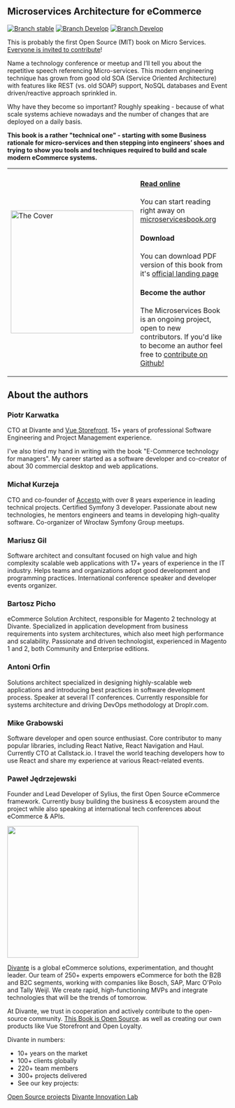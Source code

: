 ## Microservices Architecture for eCommerce

<a href="https://github.com/DivanteLtd/vue-storefront"><img src="https://img.shields.io/badge/stable%20branch-master-blue.svg" alt="Branch stable"></a>
<a href="https://github.com/DivanteLtd/vue-storefront/tree/develop"><img src="https://img.shields.io/badge/dev%20branch-develop-blue.svg" alt="Branch Develop"></a>
<a href="https://slack.vuestorefront.io">![Branch Develop](https://img.shields.io/badge/community%20chat-slack-FF1493.svg)</a>

This is probably the first Open Source (MIT) book on Micro Services. [Everyone is invited to contribute](CONTRIBUTING.md)!

Name a technology conference or meetup and I’ll tell you about the repetitive speech referencing Micro-services. This modern engineering technique has grown from good old SOA (Service Oriented Architecture) with features like REST (vs. old SOAP) support, NoSQL databases and Event driven/reactive approach sprinkled in.

Why have they become so important? Roughly speaking - because of what scale systems achieve nowadays and the number of changes that are deployed on a daily basis. 

**This book is a rather "technical one" - starting with some Business rationale for micro-services and then stepping into engineers’ shoes and trying to show you tools and techniques required to build and scale modern eCommerce systems.**

<table>
<tr>
   <td><a href="http://go.divante.co/microservices-architecture-ecommerce/"><img alt="The Cover" src="https://microservicesbook.org/gfx/image_0.png" width="280"/></a></td>
   <td>
      <h4> <a href="https://microservicesbook.org">Read online</a></h4>
         <p>You can start reading right away on <a href="https://microservicesbook.org">microservicesbook.org</a></p>
      <h4>Download</h4>
         <p>You can download PDF version of this book from it's <a href="http://go.divante.co/microservices-architecture-ecommerce/">official landing page</a></p>
      <h4>Become the author</h4>
         <p>The Microservices Book is an ongoing project, open to new contributors.  If you'd like to become an author feel free to <a href="https://github.com/DivanteLtd/microservices-book">contribute on Github!</a></p>
   </td>
</tr>
</table>

## About the authors

### Piotr Karwatka

CTO at Divante and <a href="https://vuestorefront.io">Vue Storefront</a>. 15+ years of professional Software Engineering and Project Management experience. 

I've also tried my hand in writing with the book "E-Commerce technology for managers". My career started as a software developer and co-creator of about 30 commercial desktop and web applications.

### Michał Kurzeja

CTO and co-founder of [Accesto ](https://accesto.com/)with over 8 years experience in leading technical projects. Certified Symfony 3 developer. Passionate about new technologies, he mentors engineers and teams in developing high-quality software. Co-organizer of Wrocław Symfony Group meetups. 

### Mariusz Gil

Software architect and consultant focused on high value and high complexity scalable web applications with 17+ years of experience in the IT industry. Helps teams and organizations adopt good development and programming practices. International conference speaker and developer events organizer.

### Bartosz Picho

eCommerce Solution Architect, responsible for Magento 2 technology at Divante. Specialized in application development from business requirements into system architectures, which also meet high performance and scalability. Passionate and driven technologist, experienced in Magento 1 and 2, both Community and Enterprise editions. 

### Antoni Orfin

Solutions architect specialized in designing highly-scalable web applications and introducing best practices in software development process. Speaker at several IT conferences. Currently responsible for systems architecture and driving DevOps methodology at Droplr.com.

### Mike Grabowski

Software developer and open source enthusiast. Core contributor to many popular libraries, including React Native, React Navigation and Haul. Currently CTO at Callstack.io. I travel the world teaching developers how to use React and share my experience at various React-related events.

### Paweł Jędrzejewski

Founder and Lead Developer of Sylius, the first Open Source eCommerce framework. Currently busy building the business & ecosystem around the project while also speaking at international tech conferences about eCommerce & APIs. 


<img src="https://divante.com/static/img/logo-new.svg" width="300" />

<a href="https://divante.com">Divante</a> is a global eCommerce solutions, experimentation, and thought leader. Our team of 250+ experts empowers eCommerce for both the B2B and B2C segments, working with companies like Bosch, SAP, Marc O'Polo and Tally Weijl. We create rapid, high-functioning MVPs and integrate technologies that will be the trends of tomorrow.

At Divante, we trust in cooperation and actively contribute to the open-source community. <a href="https://github.com/DivanteLtd/microservices-book/blob/master/LICENSE">This Book is Open Source</a>.  as well as creating our own products like Vue Storefront and Open Loyalty.

Divante in numbers:

- 10+ years on the market
- 100+ clients globally
- 220+ team members
- 300+ projects delivered
- See our key projects:

<a href="https://github.com/DivanteLtd/">Open Source projects</a>
<a href="https://divante.com/dvnt">Divante Innovation Lab</a>
